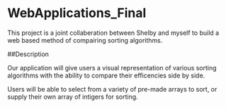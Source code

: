 # WebApplications_Final

This project is a joint collaberation between Shelby and myself to build a web based method of compairing sorting algorithms. 

##Description

Our application will give users a visual representation of various sorting algorithms with the ability to compare their efficencies side by side.

Users will be able to select from a variety of pre-made arrays to sort, or supply their own array of intigers for sorting. 
